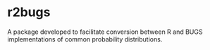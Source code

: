 r2bugs
======

A package developed to facilitate conversion between R and BUGS implementations of common probability distributions.